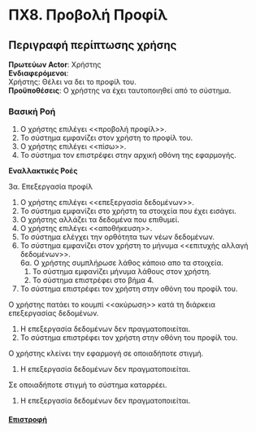 # ΠΧ8. Προβολή Προφίλ

## Περιγραφή περίπτωσης χρήσης

**Πρωτεύων Actor**: Χρήστης     
**Ενδιαφερόμενοι**:  
Χρήστης: Θέλει να δει το προφίλ του.<br />
**Προϋποθέσεις**: Ο χρήστης να έχει ταυτοποιηθεί από το σύστημα.

### Βασική Ροή

1. Ο χρήστης επιλέγει <<προβολή προφίλ>>.
2. Το σύστημα εμφανίζει στον χρήστη το προφίλ του.
3. Ο χρήστης επιλέγει <<πίσω>>.
4. Το σύστημα τον επιστρέφει στην αρχική οθόνη της εφαρμογής.


**Εναλλακτικές Ροές**


3α. Επεξεργασία προφίλ
  1. Ο χρήστης επιλέγει <<επεξεργασία δεδομένων>>.
  2. Το σύστημα εμφανίζει στο χρήστη τα στοιχεία που έχει εισάγει.
  3. Ο χρήστης αλλάζει τα δεδομένα που επιθυμεί.
  4. Ο χρήστης επιλέγει <<αποθήκευση>>.
  5. Το σύστημα ελέγχει την ορθότητα των νέων δεδομένων.
  6. Το σύστημα εμφανίζει στον χρήστη το μήνυμα <<επιτυχής αλλαγή δεδομένων>>.  
  6α. Ο χρήστης συμπλήρωσε λάθος κάποιο απο τα στοιχεία.
     1. Το σύστημα εμφανίζει μήνυμα λάθους στον χρήστη.
     2. Το σύστημα επιστρέφει στο βήμα 4.
  7. Το σύστημα επιστρέφει τον χρήστη στην οθόνη του προφίλ του.


Ο χρήστης πατάει το κουμπί <<ακύρωση>> κατά τη διάρκεια επεξεργασίας δεδομένων.
  1. Η επεξεργασία δεδομένων δεν πραγματοποιείται.
  2. Το σύστημα επιστρέφει τον χρήστη στην οθόνη του προφίλ του.

Ο χρήστης κλείνει την εφαρμογή σε οποιαδήποτε στιγμή.
1. Η επεξεργασία δεδομένων δεν πραγματοποιείται.

Σε οποιαδήποτε στιγμή το σύστημα καταρρέει.
1. Η επεξεργασία δεδομένων δεν πραγματοποιείται.



#### [Επιστροφή](../../software-requirements.md#ειδικές-απαιτήσεις)